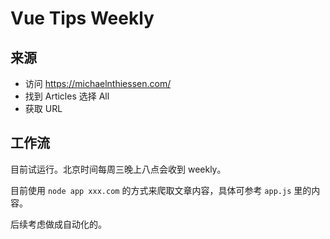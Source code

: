 # Vue Tips Weekly

## 来源

- 访问 https://michaelnthiessen.com/
- 找到 Articles 选择 All
- 获取 URL

## 工作流

目前试运行。北京时间每周三晚上八点会收到 weekly。

目前使用 `node app xxx.com` 的方式来爬取文章内容，具体可参考 `app.js` 里的内容。

后续考虑做成自动化的。
